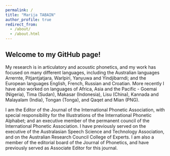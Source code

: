 ```yaml
---
permalink: /
title: "Marija TABAIN"
author_profile: true
redirect_from: 
  - /about/
  - /about.html
---
```


## Welcome to my GitHub page! 

My research is in articulatory and acoustic phonetics, and my work has focused on many different languages, including the Australian languages Arrernte, Pitjantjatjara, Warlpiri, Yanyuwa and Yindjibarndi; and the European languages English, French, Russian and Croatian. More recently I have also worked on languages of Africa, Asia and the Pacific - Goemai (Nigeria), Tima (Sudan), Makasar (Indonesia), Lisu (China), Kannada and Malayalam (India), Tongan (Tonga), and Qaqet and Mian (PNG). 

I am the Editor of the Journal of the International Phonetic Association, with special responsibility for the Illustrations of the International Phonetic Alphabet; and an executive member of the permanent council of the International Phonetic Association. I have previously served on the executive of the Australasian Speech Science and Technology Association, and on the Australian Research Council College of Experts. I am also a member of the editorial board of the Journal of Phonetics, and have previously served as Associate Editor for this journal. 
